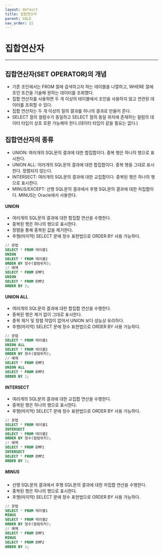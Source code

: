 ```yaml
---
layout: default
title: 집합연산자
parent: SQLD
nav_order: 22
---
```


# 집합연산자

---

## 집합연산자(SET OPERATOR)의 개념

- 기존 조인에서는 FROM 절에 검색하고자 하는 테이블을 나열하고, WHERE 절에 조인 조건을 기술해 원하는 데이터를 조회했다.
- 집합 연산자를 사용하면 두 개 이상의 테이블에서 조인을 사용하지 않고 연관된 데이터를 조회할 수 있다.
- 집합 연산자는 두 개 이상의 질의 결과를 하나의 결과로 만들어 준다.
- SELECT 절의 컬럼수가 동일하고 SELECT 절의 동일 위치에 존재하는 컬럼의 데이터 타입이 상호 호환 가능해야 한다.(데이터 타입이 같을 필요는 없다.)

## 집합연산자의 종류

- UNION: 여러개의 SQL문의 결과에 대한 합집합이다. 중복 행은 하나의 행으로 표시한다.
- UNION ALL: 어러개의 SQL문의 결과에 대한 합집합이다. 중복 행을 그대로 표시한다. 정렬되지 않는다.
- INTERSECT: 여러개의 SQL문의 결과에 대한 교집합이다. 중복된 행은 하나의 행으로 표시한다.
- MINUS/EXCEPT: 선행 SQL문의 결과에서 후행 SQL문의 결과에 대한 차집합이다. MINUS는 Oracle에서 사용한다.

#### UNION

- 여러개의 SQL문의 결과에 대한 합집합 연산을 수행한다.
- 중복된 행은 하나의 행으로 표시한다.
- 정렬을 통해 중복된 값을 제거한다.
- 후행(마지막) SELECT 문에 정수 표현법으로 ORDER BY 사용 가능하다.

```sql
// 문법
SELECT * FROM 테이블1
UNION
SELECT * FROM 테이블2
ORDER BY 정수(컬럼위치);
// 예제
SELECT * FROM EMP1
UNION
SELECT * FROM EMP2
ORDER BY 2;
```

#### UNION ALL

- 여러개의 SQL문의 결과에 대한 합집합 연산을 수행한다.
- 중복된 행은 제거 없이 그대로 표시한다.
- 중복 제거 및 정렬 작업이 없어서 UNION 보다 성능상 유리하다.
- 후행(마지막) SELECT 문에 정수 표현법으로 ORDER BY 사용 가능하다.

```sql
// 문법
SELECT * FROM 테이블1
UNION ALL
SELECT * FROM 테이블2
ORDER BY 정수(컬럼위치);
// 예제
SELECT * FROM EMP1
UNION ALL
SELECT * FROM EMP2
ORDER BY 1;
```

#### INTERSECT

- 여러개의 SQL문의 결과에 대한 교집합 연산을 수행한다.
- 중복된 행은 하나의 행으로 표시한다.
- 후행(마지막) SELECT 문에 정수 표현법으로 ORDER BY 사용 가능하다.

```sql
// 문법
SELECT * FROM 테이블1
INTERSECT
SELECT * FROM 테이블2
ORDER BY 정수(컬럼위치);
// 예제
SELECT * FROM EMP1
INTERSECT
SELECT * FROM EMP2
ORDER BY 1;
```

##### MINUS

- 선행 SQL문의 결과에서 후행 SQL문의 결과에 대한 차집합 연산을 수행한다.
- 중복된 행은 하나의 행으로 표시한다.
- 후행(마지막) SELECT 문에 정수 표현법으로 ORDER BY 사용 가능하다.

```sql
// 문법
SELECT * FROM 테이블1
MINUS
SELECT * FROM 테이블2
ORDER BY 정수(컬럼위치);
// 예제
SELECT * FROM EMP1
MINUS
SELECT * FROM EMP2
ORDER BY 1;
```

